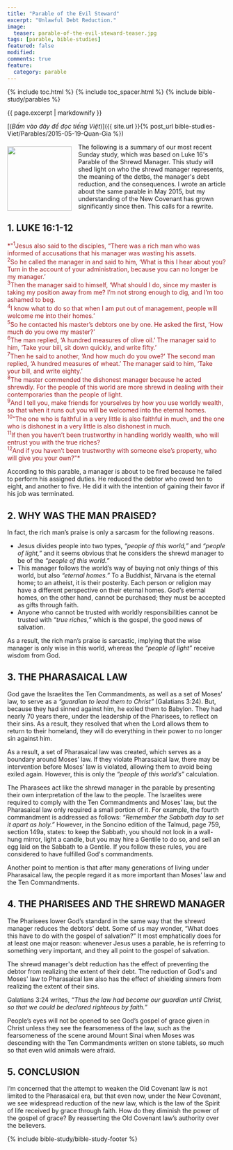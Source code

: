 ```yaml
---
title: "Parable of the Evil Steward"
excerpt: "Unlawful Debt Reduction."
image: 
  teaser: parable-of-the-evil-steward-teaser.jpg
tags: [parable, bible-studies]
featured: false
modified:
comments: true
feature:
  category: parable
---
```


{% include toc.html %}
{% include toc_spacer.html %}
{% include bible-study/parables %}

{{ page.excerpt | markdownify }}

[(<em>Bấm vào đây để đọc tiếng Việt</em>)]({{ site.url }}{% post_url bible-studies-Viet/Parables/2015-05-19-Quan-Gia %})

<div>
<p>
<img alt src="{{ site.url }}/assets/images/dishonest-steward.jpg" style="border: 0px none; margin: 7px 15px 0px 0px; max-width: 100%; height: 148px; padding: 0px; float: left;">
The following is a summary of our most recent Sunday study, which was based on Luke 16's Parable of the Shrewd Manager. This study will shed light on who the shrewd manager represents, the meaning of the detbs, the manager's debt reduction, and the consequences. I wrote an article about the same parable in May 2015, but my understanding of the New Covenant has grown significantly since then. This calls for a rewrite.
</p>
</div>

## 1. LUKE 16:1-12

<span style="color: rgb(159, 29, 33);">
*"<sup>1</sup>Jesus also said to the disciples, “There was a rich man who was informed of accusations that his manager was wasting his assets. <br/>
<sup>2</sup>So he called the manager in and said to him, ‘What is this I hear about you? Turn in the account of your administration, because you can no longer be my manager.’ <br/>
<sup>3</sup>Then the manager said to himself, ‘What should I do, since my master is taking my position away from me? I’m not strong enough to dig, and I’m too ashamed to beg. <br/>
<sup>4</sup>I know what to do so that when I am put out of management, people will welcome me into their homes.’ <br/>
<sup>5</sup>So he contacted his master’s debtors one by one. He asked the first, ‘How much do you owe my master?’ <br/>
<sup>6</sup>The man replied, ‘A hundred measures of olive oil.’ The manager said to him, ‘Take your bill, sit down quickly, and write fifty.’ <br/>
<sup>7</sup>Then he said to another, ‘And how much do you owe?’ The second man replied, ‘A hundred measures of wheat.’ The manager said to him, ‘Take your bill, and write eighty.’ <br/>
<sup>8</sup>The master commended the dishonest manager because he acted shrewdly. For the people of this world are more shrewd in dealing with their contemporaries than the people of light. <br/>
<sup>9</sup>And I tell you, make friends for yourselves by how you use worldly wealth, so that when it runs out you will be welcomed into the eternal homes. <br/>
<sup>10</sup>“The one who is faithful in a very little is also faithful in much, and the one who is dishonest in a very little is also dishonest in much. <br/>
<sup>11</sup>If then you haven’t been trustworthy in handling worldly wealth, who will entrust you with the true riches? <br/>
<sup>12</sup>And if you haven’t been trustworthy with someone else’s property, who will give you your own?"*
</span>

According to this parable, a manager is about to be fired because he failed to perform his assigned duties. He reduced the debtor who owed ten to eight, and another to five. He did it with the intention of gaining their favor if his job was terminated.

## 2. WHY WAS THE MAN PRAISED?

In fact, the rich man’s praise is only a sarcasm for the following reasons.

- Jesus divides people into two types, *“people of this world,”* and *“people of light,”* and it seems obvious that he considers the shrewd manager to be of the *“people of this world.”*  
- This manager follows the world’s way of buying not only things of this world, but also *“eternal homes.”* To a Buddhist, Nirvana is the eternal home; to an atheist, it is their posterity. Each person or religion may have a different perspective on their eternal homes. God’s eternal homes, on the other hand, cannot be purchased; they must be accepted as gifts through faith.  
- Anyone who cannot be trusted with worldly responsibilities cannot be trusted with *“true riches,”* which is the gospel, the good news of salvation.  

As a result, the rich man’s praise is sarcastic, implying that the wise manager is only wise in this world, whereas the *“people of light”* receive wisdom from God.

## 3. THE PHARASAICAL LAW

God gave the Israelites the Ten Commandments, as well as a set of Moses’ law, to serve as a *“guardian to lead them to Christ”* (Galatians 3:24). But, because they had sinned against him, he exiled them to Babylon. They had nearly 70 years there, under the leadership of the Pharisees, to reflect on their sins. As a result, they resolved that when the Lord allows them to return to their homeland, they will do everything in their power to no longer sin against him.  

As a result, a set of Pharasaical law was created, which serves as a boundary around Moses’ law. If they violate Pharasaical law, there may be intervention before Moses’ law is violated, allowing them to avoid being exiled again. However, this is only the *“people of this world’s”* calculation.  

The Pharasees act like the shrewd manager in the parable by presenting their own interpretation of the law to the people. The Israelites were required to comply with the Ten Commandments and Moses’ law, but the Pharasaical law only required a small portion of it. For example, the fourth commandment is addressed as follows: *“Remember the Sabbath day to set it apart as holy.”* However, in the Soncino edition of the Talmud, page 759, section 149a, states: to keep the Sabbath, you should not look in a wall-hung mirror, light a candle, but you may hire a Gentile to do so, and sell an egg laid on the Sabbath to a Gentile. If you follow these rules, you are considered to have fulfilled God's commandments.  

Another point to mention is that after many generations of living under Pharasaical law, the people regard it as more important than Moses’ law and the Ten Commandments.

## 4. THE PHARISEES AND THE SHREWD MANAGER

The Pharisees lower God’s standard in the same way that the shrewd manager reduces the debtors’ debt. Some of us may wonder, “What does this have to do with the gospel of salvation?” It most emphatically does for at least one major reason: whenever Jesus uses a parable, he is referring to something very important, and they all point to the gospel of salvation.

The shrewd manager's debt reduction has the effect of preventing the debtor from realizing the extent of their debt. The reduction of God's and Moses' law to Pharasaical law also has the effect of shielding sinners from realizing the extent of their sins.

Galatians 3:24 writes, *“Thus the law had become our guardian until Christ, so that we could be declared righteous by faith.”*

People’s eyes will not be opened to see God’s gospel of grace given in Christ unless they see the fearsomeness of the law, such as the fearsomeness of the scene around Mount Sinai when Moses was descending with the Ten Commandments written on stone tablets, so much so that even wild animals were afraid.

## 5. CONCLUSION

I’m concerned that the attempt to weaken the Old Covenant law is not limited to the Pharasaical era, but that even now, under the New Covenant, we see widespread reduction of the new law, which is the law of the Spirit of life received by grace through faith. How do they diminish the power of the gospel of grace? By reasserting the Old Covenant law’s authority over the believers.

{% include bible-study/bible-study-footer %}

